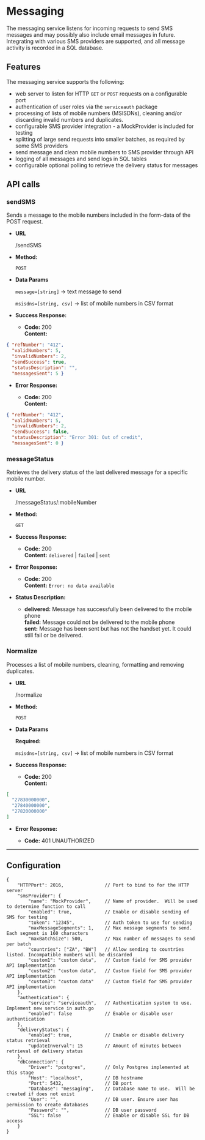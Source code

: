 # Messaging

The messaging service listens for incoming requests to send SMS messages and may possibly also include email 
messages in future. Integrating with various SMS providers are supported, and all message 
activity is recorded in a SQL database.   


## Features

The messaging service supports the following:

- web server to listen for HTTP `GET` or `POST` requests on a configurable port
- authentication of user roles via the `serviceauth` package
- processing of lists of mobile numbers (MSISDNs), cleaning and/or discarding invalid numbers and duplicates.
- configurable SMS provider integration - a MockProvider is included for testing
- splitting of large send requests into smaller batches, as required by some SMS providers
- send message and clean mobile numbers to SMS provider through API
- logging of all messages and send logs in SQL tables
- configurable optional polling to retrieve the delivery status for messages
 
## API calls

### **sendSMS**
Sends a message to the mobile numbers included in the form-data of the POST request.

* **URL**

  /sendSMS

* **Method:**

  `POST`
  
* **Data Params**

   `message=[string]` -> text message to send

   `msisdns=[string, csv]` -> list of mobile numbers in CSV format

* **Success Response:**

  * **Code:** 200 <br />
    **Content:** 
```json
{ "refNumber": "412",
  "validNumbers": 5,
  "invalidNumbers": 2,
  "sendSuccess": true,
  "statusDescription": "",
  "messagesSent": 5 }
```
 
* **Error Response:**

  * **Code:** 200 <br />
    **Content:** 
```json
{ "refNumber": "412",
  "validNumbers": 5,
  "invalidNumbers": 2,
  "sendSuccess": false,
  "statusDescription": "Error 301: Out of credit",
  "messagesSent": 0 }
```

### **messageStatus**
Retrieves the delivery status of the last delivered message for a specific mobile number.

* **URL**

  /messageStatus/:mobileNumber

* **Method:**

  `GET`
  
* **Success Response:**

  * **Code:** 200 <br />
    **Content:** `delivered` | `failed` | `sent`
 
* **Error Response:**

  * **Code:** 200 <br />
    **Content:** `Error: no data available`

* **Status Description:**

	* **delivered:** Message has successfully been delivered to the mobile phone <br />
	  **failed:** Message could not be delivered to the mobile phone <br />
	  **sent:** Message has been sent but has not the handset yet.  It could still fail or be delivered.


### **Normalize**
Processes a list of mobile numbers, cleaning, formatting and removing duplicates.

* **URL**

  /normalize

* **Method:**

  `POST`
  
* **Data Params**

   **Required:**

   `msisdns=[string, csv]` -> list of mobile numbers in CSV format

* **Success Response:**

  * **Code:** 200 <br />
    **Content:** 
```json
[ 
  "27830000000",
  "27840000000",
  "27820000000"
]
```
 
* **Error Response:**

  * **Code:** 401 UNAUTHORIZED <br />

----------

## Configuration

```
{
	"HTTPPort": 2016,  			    // Port to bind to for the HTTP server
	"smsProvider": {
		"name": "MockProvider",		// Name of provider.  Will be used to determine function to call
		"enabled": true,			// Enable or disable sending of SMS for testing
		"token": "12345",			// Auth token to use for sending
		"maxMessageSegments": 1,	// Max message segments to send. Each segment is 160 characters
		"maxBatchSize": 500,  		// Max number of messages to send per batch 
		"countries": ["ZA", "BW"]	// Allow sending to countries listed. Incompatible numbers will be discarded 
		"custom1": "custom data",	// Custom field for SMS provider API implementation
		"custom2": "custom data",	// Custom field for SMS provider API implementation
		"custom3": "custom data"	// Custom field for SMS provider API implementation
	},
	"authentication": {
		"service": "serviceauth",	// Authentication system to use. Implement new service in auth.go 
		"enabled": false			// Enable or disable user authentication
	},
	"deliveryStatus": {
		"enabled": true,			// Enable or disable delivery status retrieval
		"updateInverval": 15		// Amount of minutes between retrieval of delivery status  
	},
	"dbConnection": {
		"Driver": "postgres",		// Only Postgres implemented at this stage
		"Host": "localhost",		// DB hostname
		"Port": 5432,				// DB port
		"Database": "messaging",	// Database name to use.  Will be created if does not exist
		"User": "",					// DB user. Ensure user has permission to create databases 
		"Password": "",				// DB user password
		"SSL": false				// Enable or disable SSL for DB access
	}
}

```
